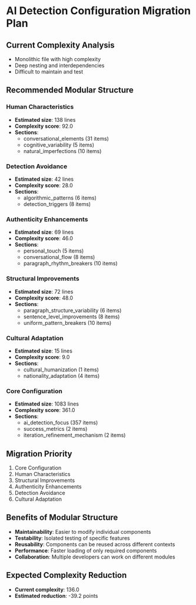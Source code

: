 # AI Detection Configuration Migration Plan

## Current Complexity Analysis
- Monolithic file with high complexity
- Deep nesting and interdependencies
- Difficult to maintain and test

## Recommended Modular Structure
### Human Characteristics
- **Estimated size**: 138 lines
- **Complexity score**: 92.0
- **Sections**:
  - conversational_elements (31 items)
  - cognitive_variability (5 items)
  - natural_imperfections (10 items)

### Detection Avoidance
- **Estimated size**: 42 lines
- **Complexity score**: 28.0
- **Sections**:
  - algorithmic_patterns (6 items)
  - detection_triggers (8 items)

### Authenticity Enhancements
- **Estimated size**: 69 lines
- **Complexity score**: 46.0
- **Sections**:
  - personal_touch (5 items)
  - conversational_flow (8 items)
  - paragraph_rhythm_breakers (10 items)

### Structural Improvements
- **Estimated size**: 72 lines
- **Complexity score**: 48.0
- **Sections**:
  - paragraph_structure_variability (6 items)
  - sentence_level_improvements (8 items)
  - uniform_pattern_breakers (10 items)

### Cultural Adaptation
- **Estimated size**: 15 lines
- **Complexity score**: 9.0
- **Sections**:
  - cultural_humanization (1 items)
  - nationality_adaptation (4 items)

### Core Configuration
- **Estimated size**: 1083 lines
- **Complexity score**: 361.0
- **Sections**:
  - ai_detection_focus (357 items)
  - success_metrics (2 items)
  - iteration_refinement_mechanism (2 items)

## Migration Priority
1. Core Configuration
2. Human Characteristics
3. Structural Improvements
4. Authenticity Enhancements
5. Detection Avoidance
6. Cultural Adaptation

## Benefits of Modular Structure
- **Maintainability**: Easier to modify individual components
- **Testability**: Isolated testing of specific features
- **Reusability**: Components can be reused across different contexts
- **Performance**: Faster loading of only required components
- **Collaboration**: Multiple developers can work on different modules

## Expected Complexity Reduction
- **Current complexity**: 136.0
- **Estimated reduction**: -39.2 points
